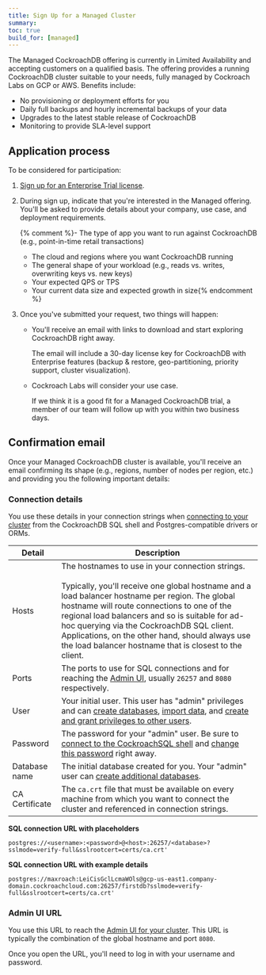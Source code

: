 ```yaml
---
title: Sign Up for a Managed Cluster
summary:
toc: true
build_for: [managed]
---
```


The Managed CockroachDB offering is currently in Limited Availability and accepting customers on a qualified basis. The offering provides a running CockroachDB cluster suitable to your needs, fully managed by Cockroach Labs on GCP or AWS. Benefits include:

- No provisioning or deployment efforts for you
- Daily full backups and hourly incremental backups of your data
- Upgrades to the latest stable release of CockroachDB
- Monitoring to provide SLA-level support

## Application process

To be considered for participation:

1. [Sign up for an Enterprise Trial license](https://www.cockroachlabs.com/pricing/start-trial/).

2. During sign up, indicate that you're interested in the Managed offering. You'll be asked to provide details about your company, use case, and deployment requirements.

    {% comment %}- The type of app you want to run against CockroachDB (e.g., point-in-time retail transactions)
    - The cloud and regions where you want CockroachDB running
    - The general shape of your workload (e.g., reads vs. writes, overwriting keys vs. new keys)
    - Your expected QPS or TPS
    - Your current data size and expected growth in size{% endcomment %}

3. Once you've submitted your request, two things will happen:
    - You'll receive an email with links to download and start exploring CockroachDB right away.

        The email will include a 30-day license key for CockroachDB with Enterprise features (backup & restore, geo-partitioning, priority support, cluster visualization).
    - Cockroach Labs will consider your use case.

        If we think it is a good fit for a Managed CockroachDB trial, a member of our team will follow up with you within two business days.

## Confirmation email

Once your Managed CockroachDB cluster is available, you'll receive an email confirming its shape (e.g., regions, number of nodes per region, etc.) and providing you the following important details:

### Connection details

You use these details in your connection strings when [connecting to your cluster](managed-connect-to-your-cluster.html) from the CockroachDB SQL shell and Postgres-compatible drivers or ORMs.

Detail | Description
-------|------------
Hosts | The hostnames to use in your connection strings.<br><br>Typically, you'll receive one global hostname and a load balancer hostname per region. The global hostname will route connections to one of the regional load balancers and so is suitable for ad-hoc querying via the CockroachDB SQL client. Applications, on the other hand, should always use the load balancer hostname that is closest to the client.
Ports | The ports to use for SQL connections and for reaching the [Admin UI](managed-use-the-admin-ui.html), usually `26257` and `8080` respectively.
User | Your initial user. This user has "admin" privileges and can [create databases](learn-cockroachdb-sql.html#create-a-database), [import data](migration-overview.html), and [create and grant privileges to other users](managed-user-management.html).   
Password | The password for your "admin" user. Be sure to [connect to the CockroachSQL shell](managed-connect-to-your-cluster.html#use-the-cockroachdb-sql-client) and [change this password](managed-user-management.html#managing-users) right away.
Database name | The initial database created for you. Your "admin" user can [create additional databases](learn-cockroachdb-sql.html#create-a-database).
CA Certificate | The `ca.crt` file that must be available on every machine from which you want to connect the cluster and referenced in connection strings.

**SQL connection URL with placeholders**

~~~
postgres://<username>:<password>@<host>:26257/<database>?sslmode=verify-full&sslrootcert=certs/ca.crt'
~~~

**SQL connection URL with example details**

~~~
postgres://maxroach:LeiCisGclLcmaWOls@gcp-us-east1.company-domain.cockroachcloud.com:26257/firstdb?sslmode=verify-full&sslrootcert=certs/ca.crt'
~~~

### Admin UI URL

You use this URL to reach the [Admin UI for your cluster](managed-use-the-admin-ui.html). This URL is typically the combination of the global hostname and port `8080`.

Once you open the URL, you'll need to log in with your username and password.
